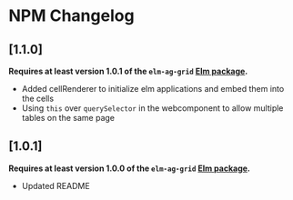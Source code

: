 # NPM Changelog

## [1.1.0]

**Requires at least version 1.0.1 of the `elm-ag-grid` [Elm package](https://package.elm-lang.org/packages/mercurymedia/elm-ag-grid/1.0.1/).**

- Added cellRenderer to initialize elm applications and embed them into the cells
- Using `this` over `querySelector` in the webcomponent to allow multiple tables on the same page

## [1.0.1]

**Requires at least version 1.0.0 of the `elm-ag-grid` [Elm package](https://package.elm-lang.org/packages/mercurymedia/elm-ag-grid/1.0.1/).**

- Updated README
